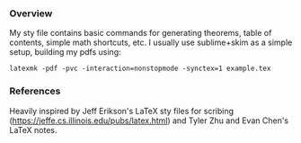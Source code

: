 ### Overview

My sty file contains basic commands for generating theorems, table of contents, simple math shortcuts, etc. I usually use sublime+skim as a simple setup, building my pdfs using:

```
latexmk -pdf -pvc -interaction=nonstopmode -synctex=1 example.tex
```

### References
Heavily inspired by Jeff Erikson's LaTeX sty files for scribing (https://jeffe.cs.illinois.edu/pubs/latex.html) and Tyler Zhu and Evan Chen's LaTeX notes. 
